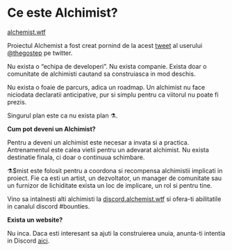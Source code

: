 # Ce este Alchimist?

[alchemist.wtf](http://alchemist.wtf/)

Proiectul Alchemist a fost creat pornind de la acest [tweet](https://twitter.com/thegostep/status/1358159173440184322?s=20) al userului [@thegostep](https://twitter.com/thegostep) pe twitter.

Nu exista o “echipa de developeri”. Nu exista companie. Exista doar o comunitate de alchimisti cautand sa construiasca in mod deschis.

Nu exista o foaie de parcurs, adica un roadmap. Un alchimist nu face niciodata declaratii anticipative, pur si simplu pentru ca viitorul nu poate fi prezis.

Singurul plan este ca nu exista plan ⚗️.

**Cum pot deveni un Alchimist?**

Pentru a deveni un alchimist este necesar a invata si a practica. Antrenamentul este calea vietii pentru un adevarat alchimist. Nu exista destinatie finala, ci doar o continuua schimbare.

⚗️$mist este folosit pentru a coordona si recompensa alchimistii implicati in proiect. Fie ca esti un artist, un dezvoltator, un manager de comunitate sau un furnizor de lichiditate exista un loc de implicare, un rol si pentru tine.

Vino sa intalnesti alti alchimisti la [discord.alchemist.wtf](http://discord.alchemist.wtf/) si ofera-ti abilitatile in canalul discord \#bounties.

**Exista un website?**

Nu inca. Daca esti interesant sa ajuti la construierea unuia, anunta-ti intentia in Discord [aici](https://discord.gg/UQB4MwG4c8).

